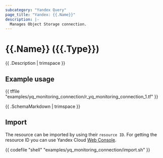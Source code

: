 ```yaml
---
subcategory: "Yandex Query"
page_title: "Yandex: {{.Name}}"
description: |-
  Manages Object Storage connection.
---
```


# {{.Name}} ({{.Type}})

{{ .Description | trimspace }}

## Example usage

{{ tffile "examples/yq_monitoring_connection/r_yq_monitoring_connection_1.tf" }}

{{ .SchemaMarkdown | trimspace }}

## Import

The resource can be imported by using their `resource ID`. For getting the resource ID you can use Yandex Cloud [Web Console](https://console.yandex.cloud).

{{ codefile "shell" "examples/yq_monitoring_connection/import.sh" }}

